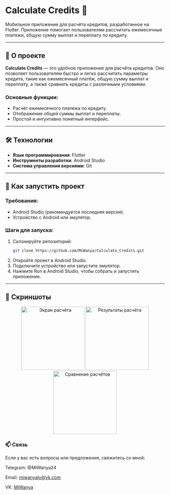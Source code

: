 # Calculate Credits 🧮

Мобильное приложение для расчёта кредитов, разработанное на Flutter. Приложение помогает пользователям рассчитать ежемесячные платежи, общую сумму выплат и переплату по кредиту.

---

## 📱 О проекте

**Calculate Credits** — это удобное приложение для расчёта кредитов. Оно позволяет пользователям быстро и легко рассчитать параметры кредита, такие как ежемесячный платёж, общую сумму выплат и переплату, а также сравнить кредиты с различными условиями.

### Основные функции:
- Расчёт ежемесячного платежа по кредиту.
- Отображение общей суммы выплат и переплаты.
- Простой и интуитивно понятный интерфейс.

---

## 🛠️ Технологии

- **Язык программирования**: Flutter
- **Инструменты разработки**: Android Studio
- **Система управления версиями**: Git

---

## 🚀 Как запустить проект

### Требования:
- Android Studio (рекомендуется последняя версия).
- Устройство с Android или эмулятор.

### Шаги для запуска:
1. Склонируйте репозиторий:
   ```bash
   git clone https://github.com/MiWanya/Calculate_Credits.git
2. Откройте проект в Android Studio.
3. Подключите устройство или запустите эмулятор.
4. Нажмите Run в Android Studio, чтобы собрать и запустить приложение.

---

## 📸 Скриншоты

<div align="center"> <img src="screenshots/screen1.jpg" alt="Экран расчёта" width="200"/> <img src="screenshots/screen2.jpg" alt="Результаты расчёта" width="200"/> <img src="screenshots/screen3.jpg" alt="Сравнение расчётов" width="200"/> </div>

### 📫 Связь
Если у вас есть вопросы или предложения, свяжитесь со мной:

Telegram: @MiWanya24

Email: miwanyalv@vk.com

VK: [MiWanya](https://vk.com/miwanyalv)
